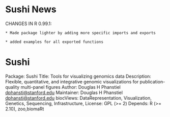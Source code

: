 Sushi News
==========

CHANGES IN R 0.99.1:

    * Made package lighter by adding more specific imports and exports
    
    * added examples for all exported functions

Sushi
=====

Package: Sushi
Title: Tools for visualizing genomics data
Description: Flexible, quantitative, and integrative genomic visualizations for publication-quality multi-panel figures
Author: Douglas H Phanstiel <dphansti@stanford.edu>
Maintainer: Douglas H Phanstiel <dphansti@stanford.edu>
biocViews: DataRepresentation, Visualization, Genetics, Sequencing, Infrastructure,
License: GPL (>= 2)
Depends: R (>= 2.10), zoo,biomaRt